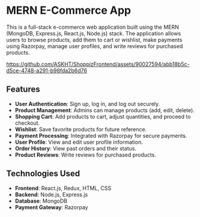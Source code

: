 # MERN E-Commerce App

This is a full-stack e-commerce web application built using the MERN (MongoDB, Express.js, React.js, Node.js) stack. The application allows users to browse products, add them to cart or wishlist, make payments using Razorpay, manage user profiles, and write reviews for purchased products.

https://github.com/ASKHT/ShoppizFrontend/assets/90027594/abb18b5c-d5ce-4748-a291-b98fda2b6d76


## Features

- **User Authentication**: Sign up, log in, and log out securely.
- **Product Management**: Admins can manage products (add, edit, delete).
- **Shopping Cart**: Add products to cart, adjust quantities, and proceed to checkout.
- **Wishlist**: Save favorite products for future reference.
- **Payment Processing**: Integrated with Razorpay for secure payments.
- **User Profile**: View and edit user profile information.
- **Order History**: View past orders and their status.
- **Product Reviews**: Write reviews for purchased products.

## Technologies Used

- **Frontend**: React.js, Redux, HTML, CSS
- **Backend**: Node.js, Express.js
- **Database**: MongoDB
- **Payment Gateway**: Razorpay


